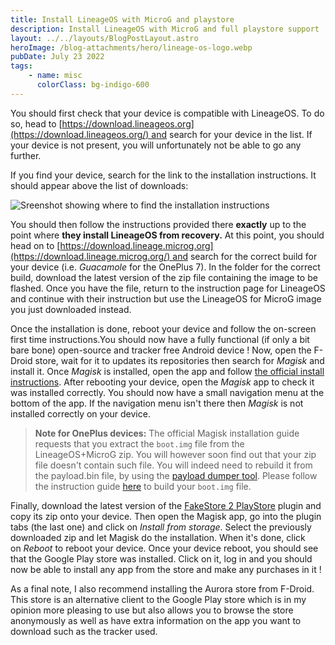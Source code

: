```yaml
---
title: Install LineageOS with MicroG and playstore
description: Install LineageOS with MicroG and full playstore support
layout: ../../layouts/BlogPostLayout.astro
heroImage: /blog-attachments/hero/lineage-os-logo.webp
pubDate: July 23 2022
tags:
    - name: misc
      colorClass: bg-indigo-600
---
```


You should first check that your device is compatible with LineageOS. To do so, head to [https://download.lineageos.org](https://download.lineageos.org/) and search for your device in the list. If your device is not present, you will unfortunately not be able to go any further.

If you find your device, search for the link to the installation instructions. It should appear above the list of downloads:

![Sreenshot showing where to find the installation instructions](/blog-attachments/miscellaneous/lineage-os-downloads.png)

You should then follow the instructions provided there **exactly** up to the point where **they install LineageOS from recovery.** At this point, you should head on to [https://download.lineage.microg.org](https://download.lineage.microg.org/) and search for the correct build for your device (i.e. _Guacamole_ for the OnePlus 7). In the folder for the correct build, download the latest version of the zip file containing the image to be flashed. Once you have the file, return to the instruction page for LineageOS and continue with their instruction but use the LineageOS for MicroG image you just downloaded instead.

Once the installation is done, reboot your device and follow the on-screen first time instructions.You should now have a fully functional (if only a bit bare bone) open-source and tracker free Android device ! Now, open the F-Droid store, wait for it to updates its repositories then search for _Magisk_ and install it. Once _Magisk_ is installed, open the app and follow [the official install instructions](https://topjohnwu.github.io/Magisk/install.html). After rebooting your device, open the _Magisk_ app to check it was installed correctly. You should now have a small navigation menu at the bottom of the app. If the navigation menu isn't there then _Magisk_ is not installed correctly on your device.

> **Note for OnePlus devices:** The official Magisk installation guide requests that you extract the `boot.img` file from the LineageOS+MicroG zip. You will however soon find out that your zip file doesn't contain such file. You will indeed need to rebuild it from the payload.bin file, by using the [payload dumper tool](https://www.mediafire.com/file/pslxh616isribx6/payload_dumper.zip/file). Please follow the instruction guide [here](https://tech-latest.com/extract-boot-img-from-oneplus-oxygenos/) to build your `boot.img` file.

Finally, download the latest version of the [FakeStore 2 PlayStore](https://github.com/sn-00-x/fakestore2playstore/releases) plugin and copy its zip onto your device. Then open the Magisk app, go into the plugin tabs (the last one) and click on _Install from storage_. Select the previously downloaded zip and let Magisk do the installation. When it's done, click on _Reboot_ to reboot your device. Once your device reboot, you should see that the Google Play store was installed. Click on it, log in and you should now be able to install any app from the store and make any purchases in it !

As a final note, I also recommend installing the Aurora store from F-Droid. This store is an alternative client to the Google Play store which is in my opinion more pleasing to use but also allows you to browse the store anonymously as well as have extra information on the app you want to download such as the tracker used.
